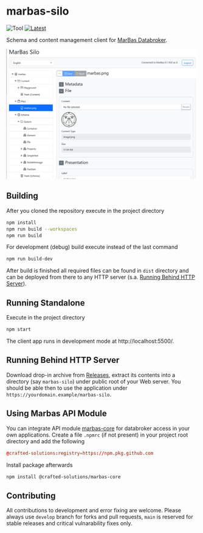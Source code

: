 # marbas-silo
![Tool](https://img.shields.io/badge/Node.js-18,20,22-lightblue?logo=nodedotjs&logoColor=white) [<img src="https://img.shields.io/github/v/release/Crafted-Solutions/marbas-silo" title="Latest">](../../releases/latest)

Schema and content management client for [MarBas Databroker](../../../marbas-databroker).

![Main Workspace](doc/screenshots/workspace.png)

## Building
After you cloned the repository execute in the project directory
```sh
npm install
npm run build --workspaces
npm run build
```
For development (debug) build execute instead of the last command
```sh
npm run build-dev
```
After build is finished all required files can be found in `dist` directory and can be deployed from there to any HTTP server (s.a. [Running Behind HTTP Server](#running-behind-http-server)).

## Running Standalone
Execute in the project directory
```sh
npm start
```
The client app runs in development mode at http://localhost:5500/.

## Running Behind HTTP Server
Download drop-in archive from [Releases](../../releases/latest), extract its contents into a directory (say `marbas-silo`) under public root of your Web server. You should be able then to use the application under `https://yourdomain.example/marbas-silo`.

## Using Marbas API Module
You can integrate API module [marbas-core](../../pkgs/npm/marbas-core) for databroker access in your own applications. Create a file `.npmrc` (if not present) in your project root directory and add the following
```conf
@crafted-solutions:registry=https://npm.pkg.github.com
```
Install package afterwards
```sh
npm install @crafted-solutions/marbas-core
```

## Contributing
All contributions to development and error fixing are welcome. Please always use `develop` branch for forks and pull requests, `main` is reserved for stable releases and critical vulnarability fixes only. 
